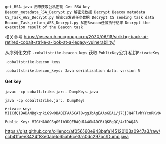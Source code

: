 ```
get_RSA.java 用来获取公私密钥 Get RSA key
Beacon_metadata_RSA_Decrypt.py 解密元数据 Decrypt Beacon metadata
CS_Task_AES_Decrypt.py 解密CS发送任务数据 Decrypt CS sending task data
Beacon_Task_return_AES_Decrypt.py 解密Beacon任务执行结果 Decrypt the execution result of the Beacon task
```

相关参考
https://research.nccgroup.com/2020/06/15/striking-back-at-retired-cobalt-strike-a-look-at-a-legacy-vulnerability/

从序列化文件 `.cobaltstrike.beacon_keys` 获取 `PublicKey`公钥 私钥`PrivateKey`

`.cobaltstrike.beacon_keys`

```
.cobaltstrike.beacon_keys: Java serialization data, version 5
```

#### Get key

```
javac -cp cobaltstrike.jar:. DumpKeys.java
```

```
java -cp cobaltstrike.jar:. DumpKeys
```

```
Private Key: MIICdQIBADANBgkqhkiG9w0BAQEFAASCAl8wggJbAgEAAoGBAL/j7OjJQ4FlvhYYcnRKv9cEHrWStq6bpGJsRTQbC+AWL2WuxWB2qtP6oN/hOhLFExwBKpirS7NIVSSW7FsAMl1RtNjFAtv57i9AiEDTjooMDaOn2Rsut0DWOWguIzPb0qqKQYWkQv87bf7bapj88h

Public Key: MIGfMA0GCSqGSIb3DQEBAQUAA4GNADCBiQKBgQC/4+IDAQAB
```
https://gist.github.com/olliencc/af056560e943bafa145120103a0947a3/raw/ccb41faee3424f83e0ab6c65ab6ce3aa0dc297bc/Dump.java
